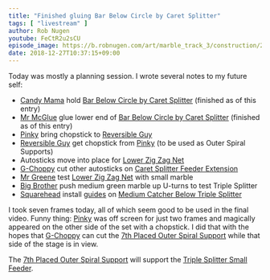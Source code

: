 ```yaml
---
title: "Finished gluing Bar Below Circle by Caret Splitter"
tags: [ "livestream" ]
author: Rob Nugen
youtube: FeCtR2u2sCU
episode_image: https://b.robnugen.com/art/marble_track_3/construction/2018/2018_dec_27_reversible_guy_thin_bar.jpg
date: 2018-12-27T10:37:15+09:00
---
```


Today was mostly a planning session.  I wrote several notes to my
future self:

* [Candy Mama](/w/cm) hold [Bar Below Circle by Caret Splitter](/p/bbcbcs) (finished as of
  this entry)
* [Mr McGlue](/w/mmg) glue lower end of [Bar Below Circle by Caret Splitter](/p/bbcbcs)
  (finished as of this entry)
* [Pinky](/w/pink) bring chopstick to [Reversible Guy](/w/rg)
* [Reversible Guy](/w/rg) get chopstick from [Pinky](/w/pinky) (to be used as Outer Spiral Supports)
* Autosticks move into place for [Lower Zig Zag Net](/p/lzzn)
* [G-Choppy](/w/gc) cut other autosticks on [Caret Splitter Feeder Extension](/p/csfe)
* [Mr Greene](/w/mg) test [Lower Zig Zag Net](/p/lzzn) with small marble
* [Big Brother](/w/big) push medium green marble up U-turns to test Triple Splitter
* [Squarehead](/w/square) install [guides](/p/tecots) on [Medium Catcher Below Triple Splitter](/p/mcbts)

I took seven frames today, all of which seem good to be used in the final video.  Funny thing: [Pinky](/w/pinky) was off screen for just two frames and magically appeared on the other side of the set with a chopstick.  I did that with the hopes that [G-Choppy](/w/gc) can cut the [7th Placed Outer Spiral Support](/parts/007p_seventh-placed-outer-spiral-support/) while that side of the stage is in view.

The [7th Placed Outer Spiral Support](/parts/007p_seventh-placed-outer-spiral-support/) will support the [Triple Splitter Small Feeder](/p/tssf).